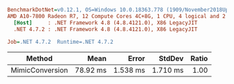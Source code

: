 ``` ini

BenchmarkDotNet=v0.12.1, OS=Windows 10.0.18363.778 (1909/November2018Update/19H2)
AMD A10-7800 Radeon R7, 12 Compute Cores 4C+8G, 1 CPU, 4 logical and 2 physical cores
  [Host]     : .NET Framework 4.8 (4.8.4121.0), X86 LegacyJIT
  .NET 4.7.2 : .NET Framework 4.8 (4.8.4121.0), X86 LegacyJIT

Job=.NET 4.7.2  Runtime=.NET 4.7.2  

```
|          Method |     Mean |    Error |   StdDev | Ratio |
|---------------- |---------:|---------:|---------:|------:|
| MimicConversion | 78.92 ms | 1.538 ms | 1.710 ms |  1.00 |

